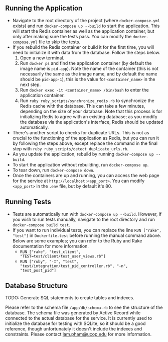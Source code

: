 ## Running the Application

- Navigate to the root directory of the project (where `docker-compose.yml` exists) and run `docker-compose up --build` to start the application. This will start the Redis container as well as the application container, but only after making sure the tests pass. You can modify the `docker-compose.yml` file to skip the tests.
- If you rebuild the Redis container or build it for the first time, you will need to initialize it with data from the database. Follow the steps below.
  1. Open a new terminal.
  1. Run `docker ps` and find the application container (by default the image name is `pid-app`). Note the name of the container (this is not necessarily the same as the image name, and by default the name should be `pid-app-1`), this is the value for `<container_name>` in the next step.
  1. Run `docker exec -it <container_name> /bin/bash` to enter the application container.
  1. Run `ruby ruby_scripts/synchronize_redis.rb` to synchronize the Redis cache with the database. This can take a few minutes, depending on the size of your database. Note that this process is for initializing Redis to agree with an existing database; as you modify the database via the application's interface, Redis should be updated automatically.
- There's another script to checks for duplicate URLs. This is not as crucial to the functioning of the application as Redis, but you can run it by following the steps above, except replace the command in the final step with `ruby ruby_scripts/detect_duplicate_urls.rb`.
- As you update the application, rebuild by running `docker-compose up --build`.
- To start the application without rebuilding, run `docker-compose up`.
- To tear down, run `docker-compose down`.
- Once the containers are up and running, you can access the web page for the service at `http://localhost:<app_port>`. You can modify `<app_port>` in the `.env` file, but by default it's 80.

## Running Tests

- Tests are automatically run with `docker-compose up --build`. However, if you wish to run tests manually, navigate to the root directory and run `docker-compose build test`.
- If you want to run individual tests, you can replace the line `RUN ["rake", "test"]` in `Dockerfile.test` before running the manual command above. Below are some examples; you can refer to the Ruby and Rake documentation for more information. 
  - `RUN ["rake", "test_client", "TEST=test/client/test_user_views.rb"]`
  - `RUN ["ruby", "-I", "test", "test/integration/test_pid_controller.rb", "-n", "test_post_pid"]`

## Database Structure

TODO: Generate SQL statements to create tables and indexes.

Please refer to the schema file `/app/db/schema.rb` to see the structure of the database. The schema file was generated by Active Record while connected to the actual database for the service. It is currently used to initialize the database for testing with SQLite, so it should be a good reference, though unfortunately it doesn't include the indexes and constraints. Please contact lam.pham@ucop.edu for more information.

